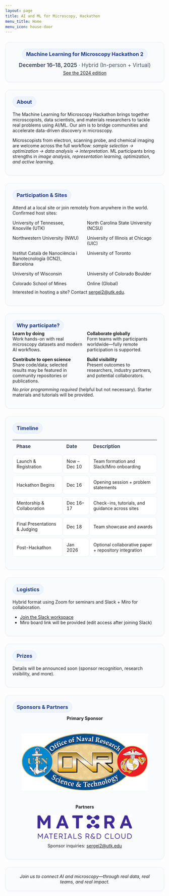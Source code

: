 ```yaml
---
layout: page
title: AI and ML for Microscopy, Hackathon
menu_title: Home
menu_icon: house-door
---
```


<style>
/* Soft, minimal section styling */
.section-card{
  background:#fafbfd;
  border:1px solid #e8ecf3;
  border-radius:14px;
  padding:20px 22px;
  margin:24px 0;
  box-shadow:0 1px 2px rgba(16,24,40,.04);
}
.k-badge{
  display:inline-block;
  font-weight:650; font-size:1.02rem;
  background:#eef4ff; color:#1f3a8a;
  padding:6px 12px; border-radius:999px; border:1px solid #dbe6ff;
}
.grid-2{ display:grid; grid-template-columns: 1fr 1fr; gap:14px; }
@media (max-width: 760px){ .grid-2{ grid-template-columns:1fr; } }
.table-soft{
  width:100%; border-collapse:separate; border-spacing:0 6px;
}
.table-soft th{
  text-align:left; font-weight:700; font-size:.95rem; color:#344054;
  padding:10px 12px;
}
.table-soft td{
  background:#fff; border:1px solid #eef0f5; border-radius:10px;
  padding:12px;
}
</style>

<div class="section-card" style="text-align:center;">
  <div class="k-badge">Machine Learning for Microscopy Hackathon 2</div>
  <div style="margin-top:8px; font-size:1.05rem; color:#475467;">
    <strong>December 16–18, 2025</strong> · Hybrid (In-person + Virtual)
  </div>
  <div style="margin-top:6px;">
    <a href="https://kaliningroup.github.io/mic-hackathon/">See the 2024 edition</a>
  </div>
</div>

<div class="section-card">
  <div class="k-badge">About</div>
  <p>
    The Machine Learning for Microscopy Hackathon brings together microscopists, data scientists, and materials researchers
    to tackle real problems using AI/ML. Our aim is to bridge communities and accelerate data-driven discovery in microscopy.
  </p>
  <p>
    Microscopists from electron, scanning probe, and chemical imaging are welcome across the full workflow:
    <em>sample selection → optimization → data analysis → interpretation</em>.
    ML participants bring strengths in <em>image analysis, representation learning, optimization, and active learning</em>.
  </p>
</div>

<div class="section-card">
  <div class="k-badge">Participation & Sites</div>
  <p>
    Attend at a local site or join remotely from anywhere in the world. Confirmed host sites:
  </p>
  <div class="grid-2" style="margin-top:10px;">
    <div>University of Tennessee, Knoxville (UTK)</div>
    <div>North Carolina State University (NCSU)</div>
    <div>Northwestern University (NWU)</div>
    <div>University of Illinois at Chicago (UIC)</div>
    <div>Institut Català de Nanociència i Nanotecnologia (ICN2), Barcelona</div>
    <div>University of Toronto</div>
    <div>University of Wisconsin</div>
    <div>University of Colorado Boulder</div>
    <div>Colorado School of Mines</div>
    <div>Online (Global)</div>
  </div>
  <p style="margin-top:10px;">
    Interested in hosting a site? Contact <a href="mailto:sergei2@utk.edu">sergei2@utk.edu</a>.
  </p>
</div>

<div class="section-card">
  <div class="k-badge">Why participate?</div>
  <div class="grid-2">
    <div><strong>Learn by doing</strong><br>Work hands-on with real microscopy datasets and modern AI workflows.</div>
    <div><strong>Collaborate globally</strong><br>Form teams with participants worldwide—fully remote participation is supported.</div>
    <div><strong>Contribute to open science</strong><br>Share code/data; selected results may be featured in community repositories or publications.</div>
    <div><strong>Build visibility</strong><br>Present outcomes to researchers, industry partners, and potential collaborators.</div>
  </div>
  <p style="margin-top:10px;"><em>No prior programming required</em> (helpful but not necessary). Starter materials and tutorials will be provided.</p>
</div>

<div class="section-card">
  <div class="k-badge">Timeline</div>
  <table class="table-soft">
    <thead><tr><th>Phase</th><th>Date</th><th>Description</th></tr></thead>
    <tbody>
      <tr><td>Launch & Registration</td><td>Now – Dec 10</td><td>Team formation and Slack/Miro onboarding</td></tr>
      <tr><td>Hackathon Begins</td><td>Dec 16</td><td>Opening session + problem statements</td></tr>
      <tr><td>Mentorship & Collaboration</td><td>Dec 16–17</td><td>Check-ins, tutorials, and guidance across sites</td></tr>
      <tr><td>Final Presentations & Judging</td><td>Dec 18</td><td>Team showcase and awards</td></tr>
      <tr><td>Post-Hackathon</td><td>Jan 2026</td><td>Optional collaborative paper + repository integration</td></tr>
    </tbody>
  </table>
</div>

<div class="section-card">
  <div class="k-badge">Logistics</div>
  <p>
    Hybrid format using Zoom for seminars and Slack + Miro for collaboration.
  </p>
  <ul>
    <li><a href="https://tiny.utk.edu/slack">Join the Slack workspace</a></li>
    <li>Miro board link will be provided (edit access after joining Slack)</li>
  </ul>
</div>

<div class="section-card">
  <div class="k-badge">Prizes</div>
  <p>Details will be announced soon (sponsor recognition, research visibility, and more).</p>
</div>

<div class="section-card">
  <div class="k-badge">Sponsors & Partners</div>

  <h4 style="text-align:center; margin-top:10px;">Primary Sponsor</h4>
  <div style="display:flex; justify-content:center;">
    <a href="https://www.onr.navy.mil/">
      <img src="./assets/ONR.png" alt="Office of Naval Research" style="width:400px; margin: 20px;">
    </a>
  </div>

  <h4 style="text-align:center;">Partners</h4>
  <div style="display:flex; justify-content:center; flex-wrap:wrap; gap:30px;">
    <a href="https://mat3ra.com/">
      <img src="./assets/mat3ra_logo.png" alt="Mat3ra" style="width:300px;">
    </a>
  </div>

  <p style="text-align:center; margin-top:10px;">
    Sponsor inquiries: <a href="mailto:sergei2@utk.edu">sergei2@utk.edu</a>
  </p>
</div>

<div class="section-card" style="text-align:center;">
  <em>Join us to connect AI and microscopy—through real data, real teams, and real impact.</em>
</div>
